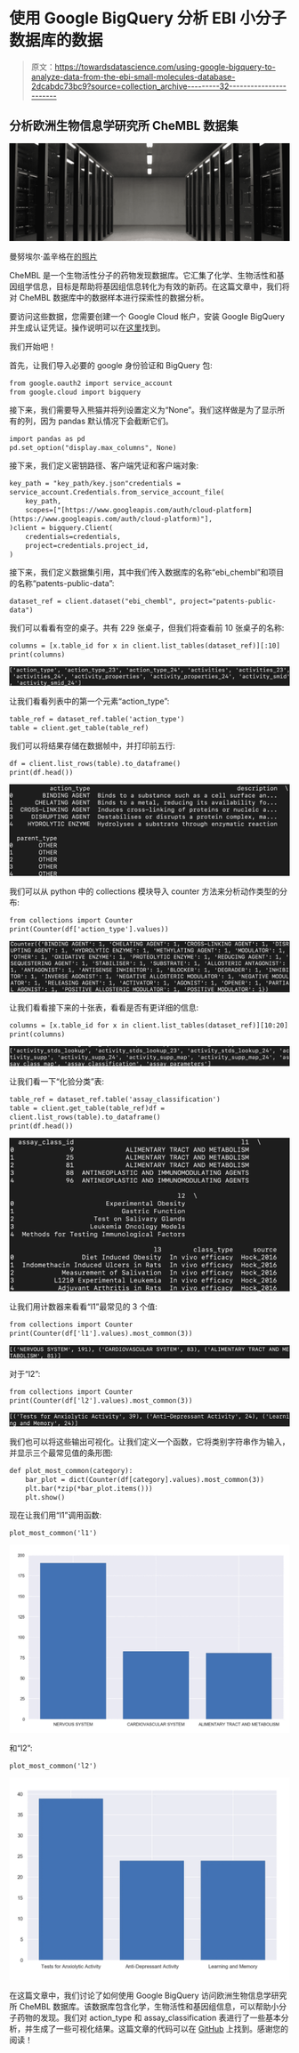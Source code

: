 # 使用 Google BigQuery 分析 EBI 小分子数据库的数据

> 原文：<https://towardsdatascience.com/using-google-bigquery-to-analyze-data-from-the-ebi-small-molecules-database-2dcabdc73bc9?source=collection_archive---------32----------------------->

## 分析欧洲生物信息学研究所 CheMBL 数据集

![](img/f83e2c3f1c9a16198ef152ff8a5a9a10.png)

曼努埃尔·盖辛格在[的照片](https://www.pexels.com/photo/interior-of-office-building-325229/)

CheMBL 是一个生物活性分子的药物发现数据库。它汇集了化学、生物活性和基因组学信息，目标是帮助将基因组信息转化为有效的新药。在这篇文章中，我们将对 CheMBL 数据库中的数据样本进行探索性的数据分析。

要访问这些数据，您需要创建一个 Google Cloud 帐户，安装 Google BigQuery 并生成认证凭证。操作说明可以在[这里](https://cloud.google.com/bigquery/docs/bigquery-storage-python-pandas)找到。

我们开始吧！

首先，让我们导入必要的 google 身份验证和 BigQuery 包:

```
from google.oauth2 import service_account
from google.cloud import bigquery
```

接下来，我们需要导入熊猫并将列设置定义为“None”。我们这样做是为了显示所有的列，因为 pandas 默认情况下会截断它们。

```
import pandas as pd
pd.set_option("display.max_columns", None)
```

接下来，我们定义密钥路径、客户端凭证和客户端对象:

```
key_path = "key_path/key.json"credentials = service_account.Credentials.from_service_account_file(
    key_path,
    scopes=["[https://www.googleapis.com/auth/cloud-platform](https://www.googleapis.com/auth/cloud-platform)"],
)client = bigquery.Client(
    credentials=credentials,
    project=credentials.project_id,
)
```

接下来，我们定义数据集引用，其中我们传入数据库的名称“ebi_chembl”和项目的名称“patents-public-data”:

```
dataset_ref = client.dataset("ebi_chembl", project="patents-public-data") 
```

我们可以看看有空的桌子。共有 229 张桌子，但我们将查看前 10 张桌子的名称:

```
columns = [x.table_id for x in client.list_tables(dataset_ref)][:10]
print(columns)
```

![](img/97524817e3a8d6e888e5a1314579e247.png)

让我们看看列表中的第一个元素“action_type”:

```
table_ref = dataset_ref.table('action_type')
table = client.get_table(table_ref)
```

我们可以将结果存储在数据帧中，并打印前五行:

```
df = client.list_rows(table).to_dataframe()
print(df.head())
```

![](img/cbfb1d2603e94a07239cbe0a30322d65.png)

我们可以从 python 中的 collections 模块导入 counter 方法来分析动作类型的分布:

```
from collections import Counter
print(Counter(df['action_type'].values))
```

![](img/afde6ce4e7fbb93258a8228da84ef9b7.png)

让我们看看接下来的十张表，看看是否有更详细的信息:

```
columns = [x.table_id for x in client.list_tables(dataset_ref)][10:20]
print(columns)
```

![](img/2856b3e777eab9c8493c240bcdc04f03.png)

让我们看一下“化验分类”表:

```
table_ref = dataset_ref.table('assay_classification')
table = client.get_table(table_ref)df = client.list_rows(table).to_dataframe()
print(df.head())
```

![](img/75bd7ebf7d28a48a8c3ba20f64566aa0.png)

让我们用计数器来看看“l1”最常见的 3 个值:

```
from collections import Counter
print(Counter(df['l1'].values).most_common(3))
```

![](img/8200e7bf9345309d2f2cbdcb1a6fed6d.png)

对于“l2”:

```
from collections import Counter
print(Counter(df['l2'].values).most_common(3))
```

![](img/6a58cfb5dff2d5b99aead3466ed1ca11.png)

我们也可以将这些输出可视化。让我们定义一个函数，它将类别字符串作为输入，并显示三个最常见值的条形图:

```
def plot_most_common(category):
    bar_plot = dict(Counter(df[category].values).most_common(3))
    plt.bar(*zip(*bar_plot.items()))
    plt.show()
```

现在让我们用“l1”调用函数:

```
plot_most_common('l1')
```

![](img/e584c2de78d0767d95f1a33096aff7cb.png)

和“l2”:

```
plot_most_common('l2')
```

![](img/6b1c3ccc8a3f9f767dcc98786a51f10e.png)

在这篇文章中，我们讨论了如何使用 Google BigQuery 访问欧洲生物信息学研究所 CheMBL 数据库。该数据库包含化学，生物活性和基因组信息，可以帮助小分子药物的发现。我们对 action_type 和 assay_classification 表进行了一些基本分析，并生成了一些可视化结果。这篇文章的代码可以在 [GitHub](https://github.com/spierre91/medium_code) 上找到。感谢您的阅读！